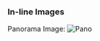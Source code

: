 ### In-line Images

Panorama Image:
![Pano](http://amardeepphotography.com/wp-content/uploads/2012/11/Untitled_Panorama6small.jpg)
